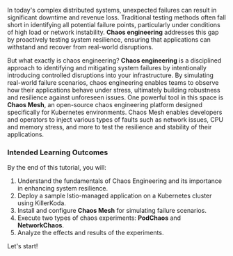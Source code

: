 In today's complex distributed systems, unexpected failures can result in significant downtime and revenue loss. Traditional testing methods often fall short in identifying all potential failure points, particularly under conditions of high load or network instability. **Chaos engineering** addresses this gap by proactively testing system resilience, ensuring that applications can withstand and recover from real-world disruptions.

But what exactly is chaos engineering? **Chaos engineering** is a disciplined approach to identifying and mitigating system failures by intentionally introducing controlled disruptions into your infrastructure. By simulating real-world failure scenarios, chaos engineering enables teams to observe how their applications behave under stress, ultimately building robustness and resilience against unforeseen issues.
One powerful tool in this space is **Chaos Mesh**, an open-source chaos engineering platform designed specifically for Kubernetes environments. Chaos Mesh enables developers and operators to inject various types of faults such as network issues, CPU and memory stress, and more to test the resilience and stability of their applications.

### Intended Learning Outcomes
By the end of this tutorial, you will:
1. Understand the fundamentals of Chaos Engineering and its importance in enhancing system resilience.
2. Deploy a sample Istio-managed application on a Kubernetes cluster using KillerKoda.
3. Install and configure **Chaos Mesh** for simulating failure scenarios.
4. Execute two types of chaos experiments: **PodChaos** and **NetworkChaos**.
5. Analyze the effects and results of the experiments.

Let's start!
